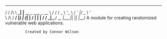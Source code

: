  __    __     _
/ / /\ \ \___| |__   __ _  ___ _ __
\ \/  \/ / _ \ '_ \ / _` |/ _ \ '_ \
 \  /\  /  __/ |_) | (_| |  __/ | | |
  \/  \/ \___|_.__/ \__, |\___|_| |_|
                    |___/
A module for creating randomized vulnerable
web applications.

             Created by Connor Wilson